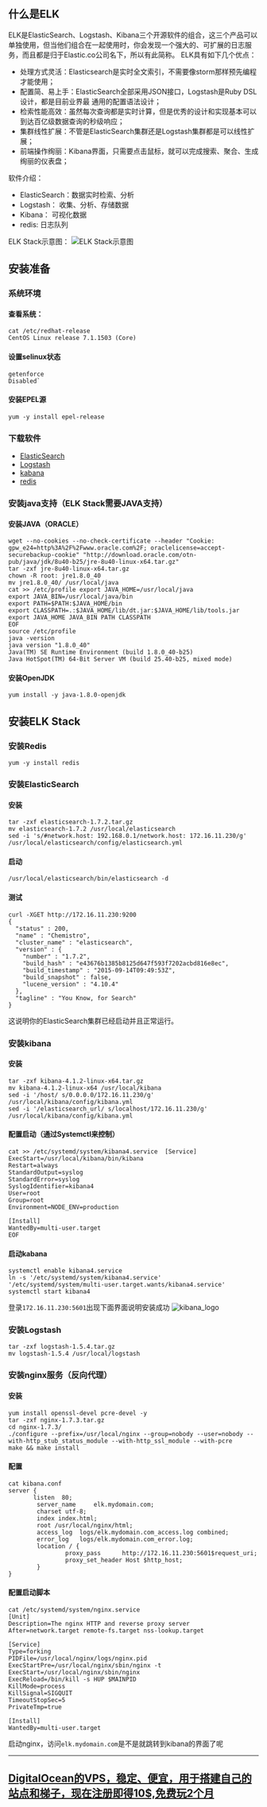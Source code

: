 ## 什么是ELK
  ELK是ElasticSearch、Logstash、Kibana三个开源软件的组合，这三个产品可以单独使用，但当他们组合在一起使用时，你会发现一个强大的、可扩展的日志服务，而且都是归于Elastic.co公司名下，所以有此简称。
  ELK具有如下几个优点：

* 处理方式灵活：Elasticsearch是实时全文索引，不需要像storm那样预先编程才能使用；
* 配置简、易上手：ElasticSearch全部采用JSON接口，Logstash是Ruby DSL设计，都是目前业界最 通用的配置语法设计；
* 检索性能高效：虽然每次查询都是实时计算，但是优秀的设计和实现基本可以到达百亿级数据查询的秒级响应；
* 集群线性扩展：不管是ElasticSearch集群还是Logstash集群都是可以线性扩展；
*  前端操作绚丽：Kibana界面，只需要点击鼠标，就可以完成搜索、聚合、生成绚丽的仪表盘；

软件介绍：

* ElasticSearch：数据实时检索、分析
* Logstash：  收集、分析、存储数据
* Kibana： 可视化数据
* redis: 日志队列

ELK Stack示意图：
![ELK Stack示意图](http://www.zerounix.com/images/opstech/elk/elk_for_log.png "THe ELK Platform for log management")


## 安装准备

### 系统环境
#### 查看系统：
```shell
cat /etc/redhat-release
CentOS Linux release 7.1.1503 (Core)
```

#### 设置selinux状态
```
getenforce
Disabled`
```

#### 安装EPEL源
```
yum -y install epel-release
```

### 下载软件
* [ElasticSearch]( https://download.elastic.co/elasticsearch/elasticsearch/elasticsearch-1.7.2.tar.gz)
* [Logstash](https://download.elastic.co/logstash/logstash/logstash-1.5.4.tar.gz)
* [kabana](https://download.elastic.co/kibana/kibana/kibana-4.1.2-linux-x64.tar.gz)
* [redis](http://download.redis.io/releases/redis-3.0.4.tar.gz)

### 安装java支持（ELK Stack需要JAVA支持）

#### 安装JAVA（ORACLE）
```
wget --no-cookies --no-check-certificate --header "Cookie: gpw_e24=http%3A%2F%2Fwww.oracle.com%2F; oraclelicense=accept-securebackup-cookie" "http://download.oracle.com/otn-pub/java/jdk/8u40-b25/jre-8u40-linux-x64.tar.gz"
tar -zxf jre-8u40-linux-x64.tar.gz
chown -R root: jre1.8.0_40
mv jre1.8.0_40/ /usr/local/java
cat >> /etc/profile export JAVA_HOME=/usr/local/java
export JAVA_BIN=/usr/local/java/bin
export PATH=$PATH:$JAVA_HOME/bin
export CLASSPATH=.:$JAVA_HOME/lib/dt.jar:$JAVA_HOME/lib/tools.jar
export JAVA_HOME JAVA_BIN PATH CLASSPATH
EOF
source /etc/profile
java -version
java version "1.8.0_40"
Java(TM) SE Runtime Environment (build 1.8.0_40-b25)
Java HotSpot(TM) 64-Bit Server VM (build 25.40-b25, mixed mode)
```

#### 安装OpenJDK
```
yum install -y java-1.8.0-openjdk

```

## 安装ELK Stack
### 安装Redis
```
yum -y install redis
```

### 安装ElasticSearch
#### 安装
```
tar -zxf elasticsearch-1.7.2.tar.gz
mv elasticsearch-1.7.2 /usr/local/elasticsearch
sed -i 's/#network.host: 192.168.0.1/network.host: 172.16.11.230/g' /usr/local/elasticsearch/config/elasticsearch.yml
```

#### 启动
```
/usr/local/elasticsearch/bin/elasticsearch -d
```

#### 测试
```
curl -XGET http://172.16.11.230:9200
{
  "status" : 200,
  "name" : "Chemistro",
  "cluster_name" : "elasticsearch",
  "version" : {
    "number" : "1.7.2",
    "build_hash" : "e43676b1385b8125d647f593f7202acbd816e8ec",
    "build_timestamp" : "2015-09-14T09:49:53Z",
    "build_snapshot" : false,
    "lucene_version" : "4.10.4"
  },
  "tagline" : "You Know, for Search"
}
```
这说明你的ElasticSearch集群已经启动并且正常运行。

### 安装kibana

#### 安装
```
tar -zxf kibana-4.1.2-linux-x64.tar.gz
mv kibana-4.1.2-linux-x64 /usr/local/kibana
sed -i '/host/ s/0.0.0.0/172.16.11.230/g' /usr/local/kibana/config/kibana.yml
sed -i '/elasticsearch_url/ s/localhost/172.16.11.230/g' /usr/local/kibana/config/kibana.yml
```

#### 配置启动（通过Systemctl来控制）
```
cat >> /etc/systemd/system/kibana4.service  [Service]
ExecStart=/usr/local/kibana/bin/kibana
Restart=always
StandardOutput=syslog
StandardError=syslog
SyslogIdentifier=kibana4
User=root
Group=root
Environment=NODE_ENV=production

[Install]
WantedBy=multi-user.target
EOF
```
#### 启动kabana
```
systemctl enable kibana4.service       
ln -s '/etc/systemd/system/kibana4.service' '/etc/systemd/system/multi-user.target.wants/kibana4.service'
systemctl start kibana4
```
登录`172.16.11.230:5601`出现下面界面说明安装成功
![kibana_logo](http://www.zerounix.com/images/opstech/elk/kibana_logo.png?imageView/2/w/619/q/90 "kibani登录界面")


### 安装Logstash
```
tar -zxf logstash-1.5.4.tar.gz
mv logstash-1.5.4 /usr/local/logstash
```

### 安装nginx服务（反向代理）
#### 安装
```
yum install openssl-devel pcre-devel -y
tar -zxf nginx-1.7.3.tar.gz
cd nginx-1.7.3/
./configure --prefix=/usr/local/nginx --group=nobody --user=nobody --with-http_stub_status_module --with-http_ssl_module --with-pcre
make && make install
```

#### 配置
```
cat kibana.conf
server {
       listen  80;
        server_name     elk.mydomain.com;
        charset utf-8;
        index index.html;
        root /usr/local/nginx/html;
        access_log  logs/elk.mydomain.com_access.log combined;
        error_log   logs/elk.mydomain.com_error.log;
        location / {
                proxy_pass      http://172.16.11.230:5601$request_uri;
                proxy_set_header Host $http_host;
        }
}
```
#### 配置启动脚本
```
cat /etc/systemd/system/nginx.service
[Unit]
Description=The nginx HTTP and reverse proxy server
After=network.target remote-fs.target nss-lookup.target

[Service]
Type=forking
PIDFile=/usr/local/nginx/logs/nginx.pid
ExecStartPre=/usr/local/nginx/sbin/nginx -t
ExecStart=/usr/local/nginx/sbin/nginx
ExecReload=/bin/kill -s HUP $MAINPID
KillMode=process
KillSignal=SIGQUIT
TimeoutStopSec=5
PrivateTmp=true

[Install]
WantedBy=multi-user.target
```

启动nginx，访问`elk.mydomain.com`是不是就跳转到kibana的界面了呢


---
## [DigitalOcean的VPS，稳定、便宜，用于搭建自己的站点和梯子，现在注册即得10$,免费玩2个月](https://www.digitalocean.com/?refcode=9e4ab85e22ec) ##
